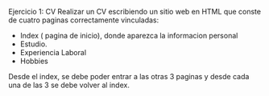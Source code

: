 Ejercicio 1: CV 
Realizar un CV escribiendo un sitio web en HTML que conste de cuatro paginas correctamente vinculadas:
- Index ( pagina de inicio), donde aparezca la informacion personal
- Estudio.
- Experiencia Laboral
- Hobbies 

Desde el index, se debe poder entrar a las otras 3 paginas y desde cada una de las 3 se debe volver al index.

